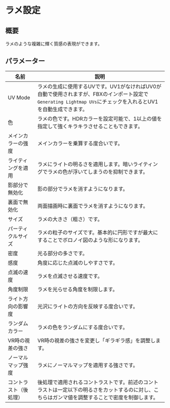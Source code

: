 # ラメ設定

## 概要
ラメのような複雑に輝く質感の表現ができます。

## パラメーター

|名前|説明|
|-|-|
|UV Mode|ラメの生成に使用するUVです。UV1がなければUV0が自動で使用されますが、FBXのインポート設定で`Generating Lightmap UVs`にチェックを入れるとUV1を自動生成できます。|
|色|ラメの色です。HDRカラーを設定可能で、1以上の値を指定して強くキラキラさせることもできます。|
|メインカラーの強度|メインカラーを乗算する度合いです。|
|ライティングを適用|ラメにライトの明るさを適用します。暗いライティングでラメの色が浮いてしまうのを抑制できます。|
|影部分で無効化|影の部分でラメを消すようになります。|
|裏面で無効化|両面描画時に裏面でラメを消すようになります。|
|サイズ|ラメの大きさ（粗さ）です。|
|パーティクルサイズ|ラメの粒子のサイズです。基本的に円形ですが最大にすることでボロノイ図のような形になります。|
|密度|光る部分の多さです。|
|感度|角度に応じた点滅のしやすさです。|
|点滅の速度|ラメを点滅させる速度です。|
|角度制限|ラメを光らせる角度を制限します。|
|ライト方向の影響度|光沢にライトの方向を反映する度合いです。|
|ランダムカラー|ラメの色をランダムにする度合いです。|
|VR時の視差の強さ|VR時の視差の強さを変更し「ギラギラ感」を調整します。|
|ノーマルマップ強度|ラメにノーマルマップを適用する強さです。|
|コントラスト（後処理）|後処理で適用されるコントラストです。前述のコントラストは一定以下の明るさをカットするのに対し、こちらはガンマ値を調整することで密度を制御します。|